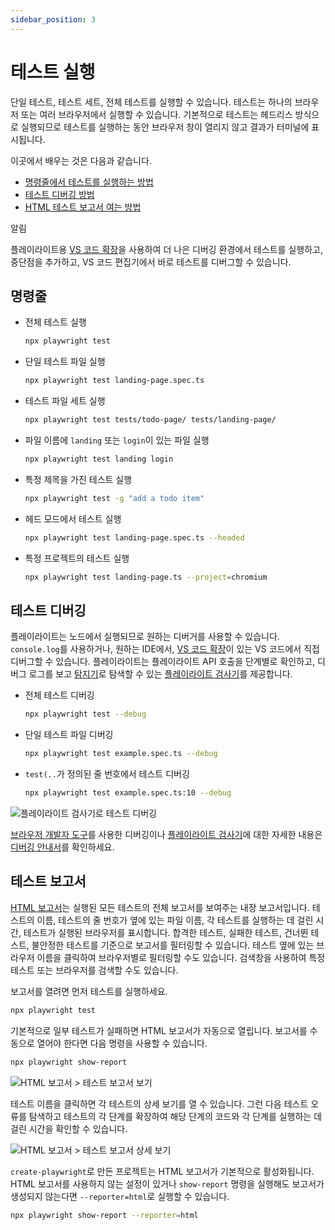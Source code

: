 ```yaml
---
sidebar_position: 3
---
```


# 테스트 실행

단일 테스트, 테스트 세트, 전체 테스트를 실행할 수 있습니다. 테스트는 하나의 브라우저 또는 여러 브라우저에서 실행할 수 있습니다. 기본적으로 테스트는 헤드리스 방식으로 실행되므로 테스트를 실행하는 동안 브라우저 창이 열리지 않고 결과가 터미널에 표시됩니다.

이곳에서 배우는 것은 다음과 같습니다.

- [명령줄에서 테스트를 실행하는 방법](#명령줄)
- [테스트 디버깅 방법](#테스트-디버깅)
- [HTML 테스트 보고서 여는 방법](#테스트-보고서)

알림

플레이라이트용 [VS 코드 확장](https://playwright.dev/docs/getting-started-vscode)을 사용하여 더 나은 디버깅 환경에서 테스트를 실행하고, 중단점을 추가하고, VS 코드 편집기에서 바로 테스트를 디버그할 수 있습니다.

## 명령줄

- 전체 테스트 실행

   ```bash
   npx playwright test
   ```

- 단일 테스트 파일 실행

   ```bash
   npx playwright test landing-page.spec.ts
   ```

- 테스트 파일 세트 실행

   ```bash
   npx playwright test tests/todo-page/ tests/landing-page/
   ```

- 파일 이름에 `landing` 또는 `login`이 있는 파일 실행

   ```bash
   npx playwright test landing login
   ```

- 특정 제목을 가진 테스트 실행

   ```bash
   npx playwright test -g "add a todo item"
   ```

- 헤드 모드에서 테스트 실행

   ```bash
   npx playwright test landing-page.spec.ts --headed
   ```

- 특정 프로젝트의 테스트 실행

   ```bash
   npx playwright test landing-page.ts --project=chromium
   ```

## 테스트 디버깅

플레이라이트는 노드에서 실행되므로 원하는 디버거를 사용할 수 있습니다. `console.log`를 사용하거나, 원하는 IDE에서, [VS 코드 확장](https://playwright.dev/docs/getting-started-vscode)이 있는 VS 코드에서 직접 디버그할 수 있습니다. 플레이라이트는 플레이라이트 API 호출을 단계별로 확인하고, 디버그 로그를 보고 [탐지기](https://playwright.dev/docs/locators)로 탐색할 수 있는 [플레이라이트 검사기](https://playwright.dev/docs/debug#playwright-inspector)를 제공합니다.

- 전체 테스트 디버깅

   ```bash
   npx playwright test --debug
   ```

- 단일 테스트 파일 디버깅

   ```bash
   npx playwright test example.spec.ts --debug
   ```

- `test(..`가 정의된 줄 번호에서 테스트 디버깅

   ```bash
   npx playwright test example.spec.ts:10 --debug
   ```

![플레이라이트 검사기로 테스트 디버깅](https://user-images.githubusercontent.com/13063165/212744309-4b7e431b-de2a-45ca-b287-6360124adc33.png)

[브라우저 개발자 도구](https://playwright.dev/docs/debug#browser-developer-tools)를 사용한 디버깅이나 [플레이라이트 검사기](https://playwright.dev/docs/debug#playwright-inspector)에 대한 자세한 내용은 [디버깅 안내서](https://playwright.dev/docs/debug)를 확인하세요.

## 테스트 보고서

[HTML 보고서](https://playwright.dev/docs/test-reporters#html-reporter)는 실행된 모든 테스트의 전체 보고서를 보여주는 내장 보고서입니다. 테스트의 이름, 테스트의 줄 번호가 옆에 있는 파일 이름, 각 테스트를 실행하는 데 걸린 시간, 테스트가 실행된 브라우저를 표시합니다. 합격한 테스트, 실패한 테스트, 건너뛴 테스트, 불안정한 테스트를 기준으로 보고서를 필터링할 수 있습니다. 테스트 옆에 있는 브라우저 이름을 클릭하여 브라우저별로 필터링할 수도 있습니다. 검색창을 사용하여 특정 테스트 또는 브라우저를 검색할 수도 있습니다.

보고서를 열려면 먼저 테스트를 실행하세요.

```bash
npx playwright test
```

기본적으로 일부 테스트가 실패하면 HTML 보고서가 자동으로 열립니다. 보고서를 수동으로 열어야 한다면 다음 명령을 사용할 수 있습니다.

```bash
npx playwright show-report
```

![HTML 보고서 > 테스트 보고서 보기](https://user-images.githubusercontent.com/13063165/212744633-826cce1b-fab1-455a-8ca7-68867c4d4698.png)

테스트 이름을 클릭하면 각 테스트의 상세 보기를 열 수 있습니다. 그런 다음 테스트 오류를 탐색하고 테스트의 각 단계를 확장하여 해당 단계의 코드와 각 단계를 실행하는 데 걸린 시간을 확인할 수 있습니다.

![HTML 보고서 > 테스트 보고서 상세 보기](https://user-images.githubusercontent.com/13063165/212868173-2bf680bb-274a-4aec-932b-d07255adcc74.png)

`create-playwright`로 만든 프로젝트는 HTML 보고서가 기본적으로 활성화됩니다. HTML 보고서를 사용하지 않는 설정이 있거나 `show-report` 명령을 실행해도 보고서가 생성되지 않는다면 `--reporter=html`로 실행할 수 있습니다.

```bash
npx playwright show-report --reporter=html
```
